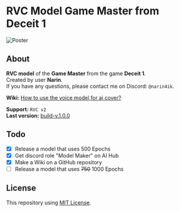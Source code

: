 # RVC Model Game Master from Deceit 1

![Poster](https://cdn.discordapp.com/attachments/639792159469469698/1146147519802384474/rvcgmposter.png)

## About
**RVC model** of the **Game Master** from the game **Deceit 1**.  
Created by user **Narin**.  
If you have any questions, please contact me on Discord: `@narin4ik`.  

**Wiki:** [How to use the voice model for ai cover?](https://github.com/YT-Narin/RVC-Model-Game-Master-D1/wiki/How-to-use-the-voice-model-for-ai-cover%3F)  

**Support:** `RVC v2`  
**Last version:** [build-v.1.0.0](https://github.com/YT-Narin/RVC-Model-Game-Master-Deceit-1/releases/tag/build-v.1.0.0)

## Todo
- [X] Release a model that uses 500 Epochs
- [X] Get discord role "Model Maker" on AI Hub
- [X] Make a Wiki on a GitHub repository
- [ ] Release a model that uses ~~750~~ 1000 Epochs

## License
This repository using [MIT License](https://github.com/YT-Narin/RVC-Model-Game-Master-Deceit-1/blob/main/LICENSE).
